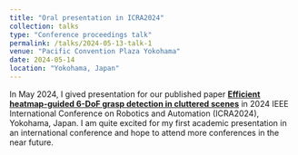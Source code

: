 ```yaml
---
title: "Oral presentation in ICRA2024"
collection: talks
type: "Conference proceedings talk"
permalink: /talks/2024-05-13-talk-1
venue: "Pacific Convention Plaza Yokohama"
date: 2024-05-14
location: "Yokohama, Japan"
---
```


In May 2024, I gived presentation for our published paper [**Efficient heatmap-guided 6-DoF grasp detection in cluttered scenes**](/publication/2023-06-29-Efficient-2) in 2024 IEEE International Conference on Robotics and Automation (ICRA2024), Yokohama, Japan. I am quite excited for my first academic presentation in an international conference and hope to attend more conferences in the near future.
